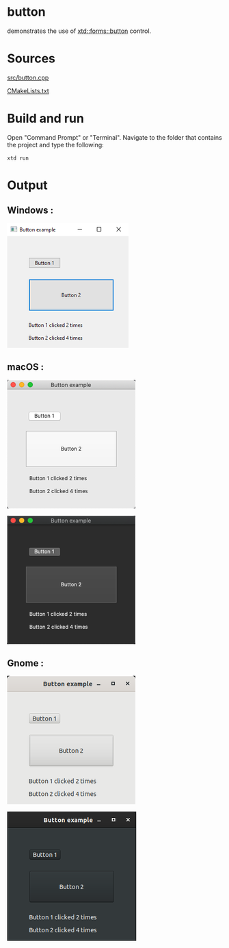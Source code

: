 # button

demonstrates the use of [xtd::forms::button](../../../src/xtd_forms/include/xtd/forms/button.hpp) control.

# Sources

[src/button.cpp](src/button.cpp)

[CMakeLists.txt](CMakeLists.txt)

# Build and run

Open "Command Prompt" or "Terminal". Navigate to the folder that contains the project and type the following:

```shell
xtd run
```

# Output

## Windows :

![Screenshot](../../../docs/pictures/examples/button_w.png)

## macOS :

![Screenshot](../../../docs/pictures/examples/button_m.png)

![Screenshot](../../../docs/pictures/examples/button_md.png)

## Gnome :

![Screenshot](../../../docs/pictures/examples/button_g.png)

![Screenshot](../../../docs/pictures/examples/button_gd.png)
